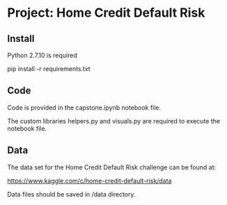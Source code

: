 
# Project: Home Credit Default Risk

## Install

Python 2.7.10 is required

pip install -r requirements.txt

## Code

Code is provided in the capstone.ipynb notebook file.

The custom libraries helpers.py and visuals.py are required to execute the notebook file.

## Data

The data set for the Home Credit Default Risk challenge can be found at:

https://www.kaggle.com/c/home-credit-default-risk/data

Data files should be saved in /data directory.

